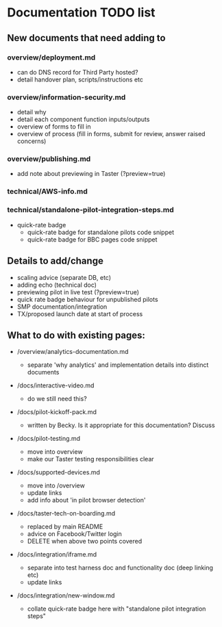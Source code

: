 # Documentation TODO list

## New documents that need adding to

### overview/deployment.md
- can do DNS record for Third Party hosted?
- detail handover plan, scripts/instructions etc

### overview/information-security.md
- detail why
- detail each component function inputs/outputs
- overview of forms to fill in
- overview of process (fill in forms, submit for review, answer raised concerns)

### overview/publishing.md
- add note about previewing in Taster (?preview=true)

### technical/AWS-info.md

### technical/standalone-pilot-integration-steps.md
- quick-rate badge
  - quick-rate badge for standalone pilots code snippet
  - quick-rate badge for BBC pages code snippet

## Details to add/change

- scaling advice (separate DB, etc)
- adding echo (technical doc)
- previewing pilot in live test (?preview=true)
- quick rate badge behaviour for unpublished pilots
- SMP documentation/integration
- TX/proposed launch date at start of process

## What to do with existing pages:
- /overview/analytics-documentation.md
  - separate 'why analytics' and implementation details into distinct documents

- /docs/interactive-video.md
  - do we still need this?

- /docs/pilot-kickoff-pack.md
  - written by Becky. Is it appropriate for this documentation? Discuss

- /docs/pilot-testing.md
  - move into overview
  - make our Taster testing responsibilities clear 

- /docs/supported-devices.md
  - move into /overview
  - update links
  - add info about 'in pilot browser detection'

- /docs/taster-tech-on-boarding.md
  - replaced by main README
  - advice on Facebook/Twitter login
  - DELETE when above two points covered

- /docs/integration/iframe.md
  - separate into test harness doc and functionality doc (deep linking etc)
  - update links

- /docs/integration/new-window.md
  - collate quick-rate badge here with "standalone pilot integration steps"

